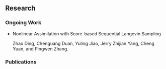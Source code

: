 

## Research

### Ongoing Work

* <span class="highlight-green">Nonlinear Assimilation with Score-based Sequential Langevin Sampling</span>

  Zhao Ding, Chenguang Duan, Yuling Jiao, Jerry Zhijian Yang, Cheng Yuan, and Pingwen Zhang.

### Publications
